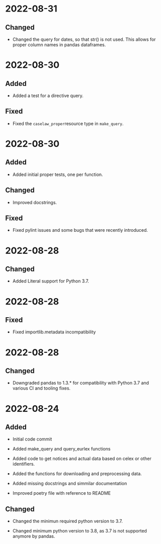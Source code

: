 
# 2022-08-31

## Changed

- Changed the query for dates, so that str() is not used. This allows for proper column names in pandas dataframes.

# 2022-08-30

## Added

- Added a test for a directive query.

## Fixed

- Fixed the `caselaw_proper`resource type in `make_query`.

# 2022-08-30

## Added

- Added initial proper tests, one per function.

## Changed

- Improved docstrings.

## Fixed

- Fixed pylint issues and some bugs that were recently introduced.

# 2022-08-28

## Changed

- Added Literal support for Python 3.7.

# 2022-08-28

## Fixed

- Fixed importlib.metadata incompatibility

# 2022-08-28

## Changed

- Downgraded pandas to 1.3.* for compatibility with Python 3.7 and various CI and tooling fixes.

# 2022-08-24

## Added

- Initial code commit
- Added make_query and query_eurlex functions

- Added code to get notices and actual data based on celex or other identifiers.

- Added the functions for downloading and preprocessing data.
- Added missing docstrings and simmilar documentation
- Improved poetry file with reference to README

## Changed

- Changed the minimun required python version to 3.7.

- Changed minimum python version to 3.8, as 3.7 is not supported anymore by pandas.
